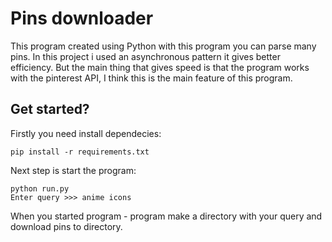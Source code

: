 # Pins downloader
This program created using Python with this program you can parse many pins. In this project i used an asynchronous pattern it gives better efficiency. 
But the main thing that gives speed is that the program works with the pinterest API, I think this is the main feature of this program. 
## Get started?
Firstly you need install dependecies:
```
pip install -r requirements.txt
```
Next step is start the program:
```
python run.py
Enter query >>> anime icons
```
When you started program - program make a directory with your query and download pins to directory.
